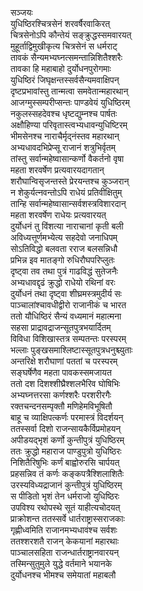 सञ्जयः  
युधिष्ठिरश्चित्रसेनं शरवर्षैरवाकिरत्  
चित्रसेनोऽपि कौन्तेयं सङ्क्रुद्धस्समवारयत्  
मुहूर्ताद्विमुखीकृत्य चित्रसेनं स धर्मराट्  
तावकं सैन्यमभ्यघ्नत्समन्तान्निशितैश्शरैः  
तावका हि महाबाहो दुर्योधनपुरोगमाः  
युधिष्ठिरं जिघृक्षन्तस्सर्वसैन्यमवाक्षिपन्  
दृष्टप्रभावांस्तु तान्मत्वा समवेतान्महारथान्  
आजग्मुस्सम्परीप्सन्तः पाण्डवेयं युधिष्ठिरम्  
नकुलस्सहदेवश्च धृष्टद्युम्नश्च पार्षतः  
अक्षौहिण्या परिवृतास्त्वभ्यधावन्युधिष्टिरम्  
भीमसेनश्च नाराचैर्मृद्नंस्तव महारथान्  
अभ्यधावदभिप्रेप्सू राजानं शत्रुभिर्वृतम्  
तांस्तु सर्वान्महेष्वासान्कर्णो वैकर्तनो वृषा  
महता शरवर्षेण प्रत्यवारयदागतान्  
शरौघान्विसृजन्तस्ते प्रेरयन्तश्च कुञ्जरान्  
न शेकुर्यत्नवन्तोऽपि राधेयं प्रतिवीक्षितुम्  
तान्हि सर्वान्महेष्वासान्सर्वशस्त्रविशारदान्  
महता शरवर्षेण राधेयः प्रत्यवारयत्  
दुर्योधनं तु विंशत्या नाराचानां कृती बली  
अविध्यत्तूर्णमभ्येत्य सहदेवो जनाधिपम्  
सोऽतिविद्धो बलवता रराज बलसन्निधौ  
प्रभिन्न इव मातङ्गो रुधिरौघपरिप्लुतः  
दृष्ट्वा तव तथा पुत्रं गाढविद्धं सुतेजनैः  
अभ्यधावद्दृढं क्रुद्धो राधेयो रथिनां वरः  
दुर्योधनं तथा दृष्ट्वा शीघ्रमस्त्रमुदीर्य सः  
पाञ्चालांश्चावधीद्वीरो राजानीकं च भारत  
ततो यौधिष्ठिरं सैन्यं वध्यमानं महात्मना  
सहसा प्राद्रावद्राजन्सूतपुत्रभयार्दितम्  
विविधा विशिखास्तत्र सम्पतन्तः परस्परम्  
भल्लाः पुङ्खसमाश्लिष्टास्सूतपुत्रधनुश्च्युताः  
अन्तरिक्षे शरौघाणां पततां च परस्परम्  
सङ्घर्षेणैव महता पावकस्समजायत  
ततो दश दिशश्शीघ्रैश्शलभैरिव घोषिभिः  
अभ्यघ्नत्तरसा कर्णश्शरैः परशरीरगैः  
रक्तचन्दनसम्पृक्तौ मणिहेमविभूषितौ  
बाहू च व्याक्षिपत्कर्णः परमास्त्रं विदर्शयन्  
ततस्सर्वा दिशो राजन्सायकैर्विप्रमोहयन्  
अपीडयद्भृशं कर्णो कुन्तीपुत्रं युधिष्ठिरम्  
ततः क्रुद्धो महाराज पाण्डुपुत्रो युधिष्ठिरः  
निशितैरिषुभिः कर्णं बाह्वोरुरसि चार्पयत्  
प्रहसन्निव तं कर्णः कङ्कपत्रैश्शिलाशितैः  
उरस्यविध्यद्राजानं कुन्तीपुत्रं युधिष्ठिरम्  
स पीडितो भृशं तेन धर्मराजो युधिष्ठिरः  
उपविश्य रथोपस्थे सूतं याहीत्यचोदयत्  
प्राक्रोशन्त ततस्सर्वे धार्तराष्ट्रास्सराजकाः  
गृह्णीध्वमिति राजानमभ्यधावंश्च सर्वशः  
ततश्शरशतै राजन् केकयानां महारथाः  
पाञ्चालसहिता राजन्धार्तराष्ट्रानवारयन्  
तस्मिन्सुतुमुले युद्धे वर्तमाने भयानके  
दुर्योधनश्च भीमश्च समेयातां महाबलौ  
